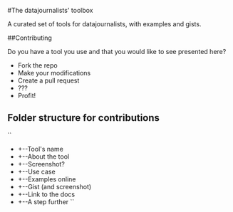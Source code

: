 #The datajournalists' toolbox

A curated set of tools for datajournalists, with examples and gists.

##Contributing

Do you have a tool you use and that you would like to see presented here?
- Fork the repo
- Make your modifications
- Create a pull request
- ???
- Profit!

## Folder structure for contributions
``
* +--Tool's name
* +--About the tool
* +--Screenshot?
* +--Use case
* +--Examples online
* +--Gist (and screenshot)
* +--Link to the docs
* +--A step further
``
